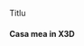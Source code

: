 Titlu
<h4>Casa mea in X3D </h4>

<img scr="/Poze_casa/Casa_sus.jpg">
<img scr="/Poze_casa/Casa_profil_fata.jpg">
<img scr="/Poze_casa/Casa_lateral.jpg">
<img scr="/Poze_casa/Casa_strada.jpg">
<img scr="/Poze_casa/Vedere_geam.jpg">
